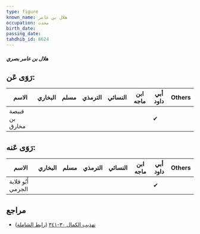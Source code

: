 ```yaml
---
type: figure
known_name: هلال بن عامر
occupation: محدث
birth_date:
passing_date:
tahdhib_id: 6624
---
```

##### هلال بن عامر بصري

## رَوَى عَن:
| الاسم          | البخاري | مسلم | الترمذي | النسائي | ابن ماجه | أبي داود | Others |
| -------------- | ------- | ---- | ------- | ------- | -------- | -------- | ------ |
| قبيصة بن مخارق |         |      |         |         |          | ✔        |        |
## رَوَى عَنه:
| الاسم              | البخاري | مسلم | الترمذي | النسائي | ابن ماجه | أبي داود | Others |
| ------------------ | ------- | ---- | ------- | ------- | -------- | -------- | ------ |
| أَبُو قلابة الجرمي |         |      |         |         |          | ✔        |        |
## مراجع
- [تهذيب الكمال ٣٠-٣٤١](obsidian://open?vault=Tahdhib-al-Kamal&file=Figures/٦٦٢٤-هلال%20بن%20عامر%20بصري) ([رابط الشاملة](https://shamela.ws/book/3722/16407))